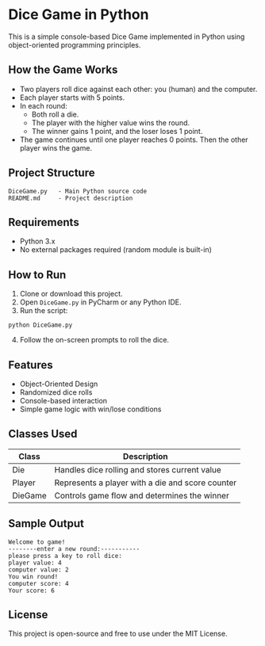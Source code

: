 # Dice Game in Python

This is a simple console-based Dice Game implemented in Python using object-oriented programming principles.

## How the Game Works

- Two players roll dice against each other: you (human) and the computer.
- Each player starts with 5 points.
- In each round:
  - Both roll a die.
  - The player with the higher value wins the round.
  - The winner gains 1 point, and the loser loses 1 point.
- The game continues until one player reaches 0 points. Then the other player wins the game.

## Project Structure

```
DiceGame.py   - Main Python source code  
README.md     - Project description
```

## Requirements

- Python 3.x
- No external packages required (random module is built-in)

## How to Run

1. Clone or download this project.
2. Open `DiceGame.py` in PyCharm or any Python IDE.
3. Run the script:

```
python DiceGame.py
```

4. Follow the on-screen prompts to roll the dice.

## Features

- Object-Oriented Design
- Randomized dice rolls
- Console-based interaction
- Simple game logic with win/lose conditions

## Classes Used

| Class      | Description                                      |
|------------|--------------------------------------------------|
| Die        | Handles dice rolling and stores current value    |
| Player     | Represents a player with a die and score counter |
| DieGame    | Controls game flow and determines the winner     |

## Sample Output

```
Welcome to game!
--------enter a new round:-----------
please press a key to roll dice:
player value: 4
computer value: 2
You win round!
computer score: 4
Your score: 6
```

## License

This project is open-source and free to use under the MIT License.
